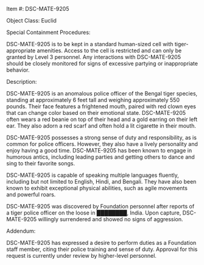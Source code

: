 Item #: DSC-MATE-9205

Object Class: Euclid

Special Containment Procedures:

DSC-MATE-9205 is to be kept in a standard human-sized cell with tiger-appropriate amenities. Access to the cell is restricted and can only be granted by Level 3 personnel. Any interactions with DSC-MATE-9205 should be closely monitored for signs of excessive partying or inappropriate behavior.

Description:

DSC-MATE-9205 is an anomalous police officer of the Bengal tiger species, standing at approximately 6 feet tall and weighing approximately 550 pounds. Their face features a frightened mouth, paired with red clown eyes that can change color based on their emotional state. DSC-MATE-9205 often wears a red beanie on top of their head and a gold earring on their left ear. They also adorn a red scarf and often hold a lit cigarette in their mouth.

DSC-MATE-9205 possesses a strong sense of duty and responsibility, as is common for police officers. However, they also have a lively personality and enjoy having a good time. DSC-MATE-9205 has been known to engage in humorous antics, including leading parties and getting others to dance and sing to their favorite songs.

DSC-MATE-9205 is capable of speaking multiple languages fluently, including but not limited to English, Hindi, and Bengali. They have also been known to exhibit exceptional physical abilities, such as agile movements and powerful roars.

DSC-MATE-9205 was discovered by Foundation personnel after reports of a tiger police officer on the loose in ████████, India. Upon capture, DSC-MATE-9205 willingly surrendered and showed no signs of aggression.

Addendum:

DSC-MATE-9205 has expressed a desire to perform duties as a Foundation staff member, citing their police training and sense of duty. Approval for this request is currently under review by higher-level personnel.